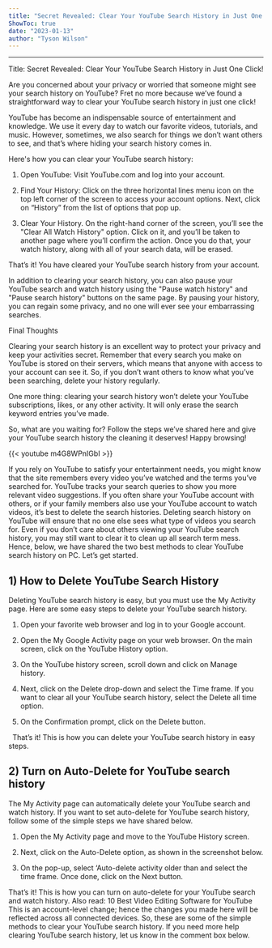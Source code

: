 ```yaml
---
title: "Secret Revealed: Clear Your YouTube Search History in Just One Click!"
ShowToc: true 
date: "2023-01-13"
author: "Tyson Wilson"
---
```

*****
Title: Secret Revealed: Clear Your YouTube Search History in Just One Click!

Are you concerned about your privacy or worried that someone might see your search history on YouTube? Fret no more because we’ve found a straightforward way to clear your YouTube search history in just one click!

YouTube has become an indispensable source of entertainment and knowledge. We use it every day to watch our favorite videos, tutorials, and music. However, sometimes, we also search for things we don’t want others to see, and that’s where hiding your search history comes in. 

Here's how you can clear your YouTube search history:

1. Open YouTube: Visit YouTube.com and log into your account.

2. Find Your History: Click on the three horizontal lines menu icon on the top left corner of the screen to access your account options. Next, click on “History” from the list of options that pop up.

3. Clear Your History. On the right-hand corner of the screen, you’ll see the "Clear All Watch History" option. Click on it, and you’ll be taken to another page where you’ll confirm the action. Once you do that, your watch history, along with all of your search data, will be erased.

That’s it! You have cleared your YouTube search history from your account.

In addition to clearing your search history, you can also pause your YouTube search and watch history using the "Pause watch history" and "Pause search history" buttons on the same page. By pausing your history, you can regain some privacy, and no one will ever see your embarrassing searches. 

Final Thoughts

Clearing your search history is an excellent way to protect your privacy and keep your activities secret. Remember that every search you make on YouTube is stored on their servers, which means that anyone with access to your account can see it. So, if you don’t want others to know what you’ve been searching, delete your history regularly.

One more thing: clearing your search history won’t delete your YouTube subscriptions, likes, or any other activity. It will only erase the search keyword entries you’ve made. 

So, what are you waiting for? Follow the steps we’ve shared here and give your YouTube search history the cleaning it deserves! Happy browsing!

{{< youtube m4G8WPnIGbI >}} 



If you rely on YouTube to satisfy your entertainment needs, you might know that the site remembers every video you’ve watched and the terms you’ve searched for. YouTube tracks your search queries to show you more relevant video suggestions.
If you often share your YouTube account with others, or if your family members also use your YouTube account to watch videos, it’s best to delete the search histories. Deleting search history on YouTube will ensure that no one else sees what type of videos you search for.
Even if you don’t care about others viewing your YouTube search history, you may still want to clear it to clean up all search term mess. Hence, below, we have shared the two best methods to clear YouTube search history on PC. Let’s get started.

 
## 1) How to Delete YouTube Search History


Deleting YouTube search history is easy, but you must use the My Activity page. Here are some easy steps to delete your YouTube search history.
1. Open your favorite web browser and log in to your Google account.
2. Open the My Google Activity page on your web browser. On the main screen, click on the YouTube History option.

3. On the YouTube history screen, scroll down and click on Manage history.

4. Next, click on the Delete drop-down and select the Time frame. If you want to clear all your YouTube search history, select the Delete all time option.

5. On the Confirmation prompt, click on the Delete button.

 
That’s it! This is how you can delete your YouTube search history in easy steps.

 
## 2) Turn on Auto-Delete for YouTube search history


The My Activity page can automatically delete your YouTube search and watch history. If you want to set auto-delete for YouTube search history, follow some of the simple steps we have shared below.
1. Open the My Activity page and move to the YouTube History screen.
2. Next, click on the Auto-Delete option, as shown in the screenshot below.

3. On the pop-up, select ‘Auto-delete activity older than and select the time frame. Once done, click on the Next button.

That’s it! This is how you can turn on auto-delete for your YouTube search and watch history.
Also read: 10 Best Video Editing Software for YouTube
This is an account-level change; hence the changes you made here will be reflected across all connected devices. So, these are some of the simple methods to clear your YouTube search history. If you need more help clearing YouTube search history, let us know in the comment box below.




